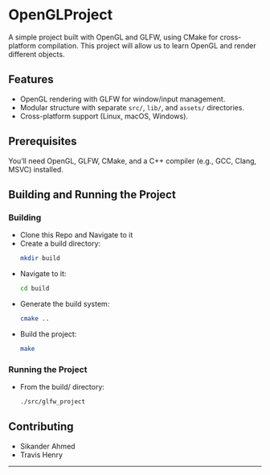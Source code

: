 # OpenGLProject

A simple project built with OpenGL and GLFW, using CMake for cross-platform compilation. This project will allow us to learn OpenGL and render different objects.

## Features
- OpenGL rendering with GLFW for window/input management.
- Modular structure with separate `src/`, `lib/`, and `assets/` directories.
- Cross-platform support (Linux, macOS, Windows).

## Prerequisites
You’ll need OpenGL, GLFW, CMake, and a C++ compiler (e.g., GCC, Clang, MSVC) installed.

## Building and Running the Project

### Building 
  - Clone this Repo and Navigate to it
  - Create a build directory:
    ```bash
    mkdir build
  - Navigate to it:
    ```bash
    cd build
  - Generate the build system:
    ```bash
    cmake ..
  - Build the project:
    ```bash
    make

### Running the Project
  - From the build/ directory:
    ```bash
    ./src/glfw_project

## Contributing
  - Sikander Ahmed
  - Travis Henry


---
